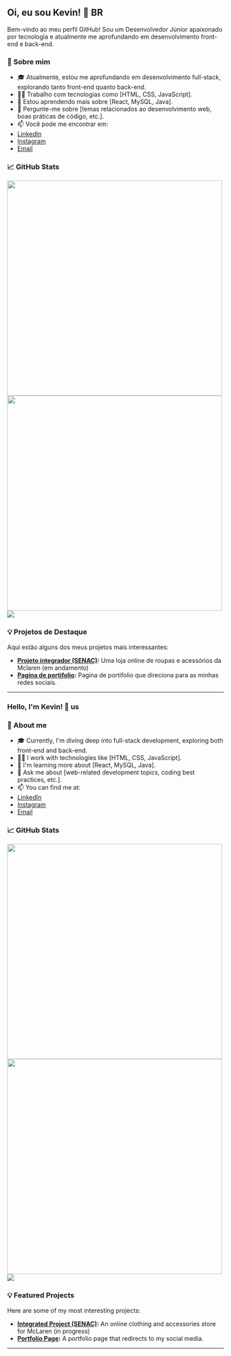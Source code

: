 ## Oi, eu sou Kevin! 👋 BR

Bem-vindo ao meu perfil GitHub! Sou um Desenvolvedor Júnior apaixonado por tecnologia e atualmente me aprofundando em desenvolvimento front-end e back-end.

### 🚀 Sobre mim

- 🎓 Atualmente, estou me aprofundando em desenvolvimento full-stack, explorando tanto front-end quanto back-end.
- 👨‍💻 Trabalho com tecnologias como [HTML, CSS, JavaScript].
- 🌱 Estou aprendendo mais sobre [React, MySQL, Java].
- 💬 Pergunte-me sobre [temas relacionados ao desenvolvimento web, boas práticas de código, etc.].
- 📫 Você pode me encontrar em: 
- [LinkedIn](https://www.linkedin.com/in/kevin-capocecera/)
- [Instagram](https://www.instagram.com/kevin_cello/)
- [Email](kevin_pereira1999@hotmail.com)

### 📈 GitHub Stats


<img src ="https://github-readme-stats.vercel.app/api?username=KevinCapocecera&theme=tokyonight&show_icons=true&hide_border=false&count_private=false" width="500">
<img src ="https://github-readme-streak-stats.herokuapp.com/?user=KevinCapocecera&theme=tokyonight&hide_border=false" width="500">
<img src ="https://github-readme-stats.vercel.app/api/top-langs/?username=KevinCapocecera&theme=tokyonight&show_icons=true&hide_border=false&layout=compact" >

### 💡 Projetos de Destaque

Aqui estão alguns dos meus projetos mais interessantes:

- **[Projeto integrador (SENAC)](https://github.com/KevinCapocecera/projeto-integrador):** Uma loja online de roupas e acessórios da Mclaren (em andamento)
- **[Pagina de portifolio](https://github.com/KevinCapocecera/pagina-de-portifolio):** Pagina de portifolio que direciona para as minhas redes sociais.



---

### Hello, I'm Kevin! 👋 us


### 🚀 About me


- 🎓 Currently, I'm diving deep into full-stack development, exploring both front-end and back-end.
- 👨‍💻 I work with technologies like [HTML, CSS, JavaScript].
- 🌱 I'm learning more about [React, MySQL, Java].
- 💬 Ask me about [web-related development topics, coding best practices, etc.].
- 📫 You can find me at:
- [LinkedIn](https://www.linkedin.com/in/kevin-capocecera/)
- [Instagram](https://www.instagram.com/kevin_cello/)
- [Email](kevin_pereira1999@hotmail.com)

### 📈 GitHub Stats


<img src ="https://github-readme-stats.vercel.app/api?username=KevinCapocecera&theme=tokyonight&show_icons=true&hide_border=false&count_private=false" width="500">
<img src ="https://github-readme-streak-stats.herokuapp.com/?user=KevinCapocecera&theme=tokyonight&hide_border=false" width="500">
<img src ="https://github-readme-stats.vercel.app/api/top-langs/?username=KevinCapocecera&theme=tokyonight&show_icons=true&hide_border=false&layout=compact" >

### 💡 Featured Projects


Here are some of my most interesting projects:


- **[Integrated Project (SENAC)](https://github.com/KevinCapocecera/projeto-integrador):** An online clothing and accessories store for McLaren (in progress)
- **[Portfolio Page](https://github.com/KevinCapocecera/pagina-de-portifolio):** A portfolio page that redirects to my social media.
---
